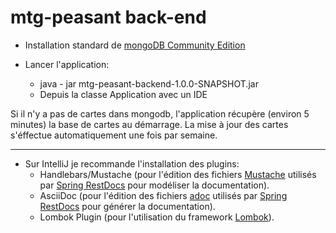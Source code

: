 # mtg-peasant back-end

* Installation standard de [mongoDB Community Edition](https://docs.mongodb.com/manual/installation/#mongodb-community-edition)

* Lancer l'application:
    * java - jar mtg-peasant-backend-1.0.0-SNAPSHOT.jar
    * Depuis la classe Application avec un IDE

Si il n'y a pas de cartes dans mongodb, l'application récupère (environ 5 minutes) la base de cartes au démarrage.
La mise à jour des cartes s'éffectue automatiquement une fois par semaine.

---

* Sur IntelliJ je recommande l'installation des plugins:
    * Handlebars/Mustache (pour l'édition des fichiers [Mustache](http://mustache.github.io/)
    utilisés par [Spring RestDocs](http://spring.io/projects/spring-restdocs) pour modéliser la documentation).
    * AsciiDoc (pour l'édition des fichiers [adoc](https://asciidoctor.org/) 
    utilisés par [Spring RestDocs](http://spring.io/projects/spring-restdocs) pour générer la documentation).
    * Lombok Plugin (pour l'utilisation du framework [Lombok](https://projectlombok.org)).



